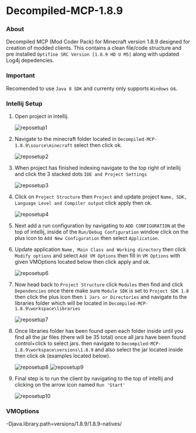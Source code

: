 # Decompiled-MCP-1.8.9

### About
Decompiled MCP (Mod Coder Pack) for Minecraft version 1.8.9 designed for creation of modded clients. This contains a clean file/code structure and pre installed `Optifine SRC Version [1.8.9 HD U M5]` along with updated Log4j depedencies.

### Important
Recomended to use `Java 8 SDK` and currenty only supports `Windows` os.

### Intellij Setup
1. Open project in intellij.

      ![reposetup1](https://github.com/Seb165/Decompiled-MCP-1.8.9/assets/90059864/7e72d464-d194-471d-90aa-3d62ad4a8ee7)

2. Navigate to the minecraft folder located in `Decompiled-MCP-1.8.9\source\minecraft` select then click ok.

      ![reposetup2](https://github.com/Seb165/Decompiled-MCP-1.8.9/assets/90059864/04399091-a1ed-4fec-8999-813f249711e4)
   
3. When project has finished indexing navigate to the top right of intellij and click the 3 stacked dots `IDE and Project Settings`
   
      ![reposetup3](https://github.com/Seb165/Decompiled-MCP-1.8.9/assets/90059864/60740777-1a4a-4fec-ad15-b3d7be10ad5d)

4. Click on `Project Structure` then `Project` and update project `Name, SDK, Language Level and Compiler output` click apply then ok.

      ![reposetup4](https://github.com/Seb165/Decompiled-MCP-1.8.9/assets/90059864/7543ef7b-adaa-4b0c-b54c-48749063d204)

5. Next add a run configuration by navigating to `ADD CONFIGURATION` at the top of intellij, inside of the `Run/Debug Configuration` window click on the plus icon to `Add New Configuration` then select `Application`.
6. Update application `Name, Main Class and Working directory` then click `Modify options` and select `Add VM Options` then fill in `VM Options` with given VMOptions located below then click apply and ok.

      ![reposetup6](https://github.com/Seb165/Decompiled-MCP-1.8.9/assets/90059864/26832ca7-3d3b-4186-bb0b-c84153d792ba)

7. Now head back to `Project Structure` click `Modules` then find and click `Dependencies` once there make sure `Module SDK` is set to `Project SDK 1.8` then click the plus icon then `1 Jars or Directories` and navigate to the libraries folder which will be located in `Decompiled-MCP-1.8.9\workspace\libraries`

      ![reposetup7](https://github.com/Seb165/Decompiled-MCP-1.8.9/assets/90059864/35ada11c-46d1-4405-9da7-a51cbbddd59a)

8. Once libraries folder has been found open each folder inside until you find all the jar files (there will be 35 total) once all jars have been found control+click to select jars. then navigate to `Decompiled-MCP-1.8.9\workspace\versions\1.8.9` and also select the jar located inside then click ok (examples located below).

     ![reposetup8](https://github.com/Seb165/Decompiled-MCP-1.8.9/assets/90059864/00ed1161-4979-4519-945b-cb6ec6d32a68)
     ![reposetup9](https://github.com/Seb165/Decompiled-MCP-1.8.9/assets/90059864/7fa5ea46-046f-43d6-a472-35dabc5ccbc0)

9. Final step is to run the client by navigating to the top of intellij and clicking on the arrow icon named `Run 'Start'`

     ![reposetup10](https://github.com/Seb165/Decompiled-MCP-1.8.9/assets/90059864/ee21e212-a476-4323-8ef9-8e10426bec24)

### VMOptions
-Djava.library.path=versions/1.8.9/1.8.9-natives/

   
   
